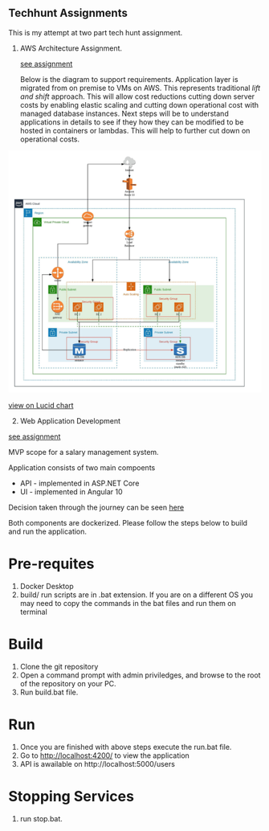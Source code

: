 ## Techhunt Assignments

This is my attempt at two part tech hunt assignment.

1. AWS Architecture Assignment.

    [see assignment](docs/Symbiosis_Challenge.pdf)

    Below is the diagram to support requirements. Application layer is migrated from on premise to VMs on AWS. This represents traditional *lift and shift* approach. This will allow cost reductions cutting down server costs by enabling elastic scaling and cutting down operational cost with managed database instances. Next steps will be to understand applications in details to see if they how they can be modified to be hosted in containers or lambdas. This will help to further cut down on operational costs.

![click below lucid link for diagram](docs/aws-assignment.jpeg "Logo Title Text 1")

[view on Lucid chart](https://app.lucidchart.com/documents/view/11801563-f060-4f66-afed-7e3db07bf1cc)

    
2. Web Application Development 

[see assignment](docs/TechHunt_TakeHome_Assessment.pdf) 

MVP scope for a salary management system.

Application consists of two main compoents
 * API - implemented in ASP.NET Core
 * UI -  implemented in Angular 10

Decision taken through the journey can be seen [here](docs/decision-log.md)

Both components are dockerized. Please follow the steps below to build and run the application.

# Pre-requites 
1. Docker Desktop
2. build/ run scripts are in .bat extension. If you are on a different OS you may need to copy the commands in the bat files and run them on terminal 

# Build 
1. Clone the git repository
2. Open a command prompt with admin priviledges, and browse to the root of the repository on your PC.
3. Run build.bat file.

# Run
1. Once you are finished with above steps execute the run.bat file.
2. Go to [http://localhost:4200/](http://localhost:4200/) to view the application
3. API is awailable on http://localhost:5000/users

# Stopping Services
1. run stop.bat.